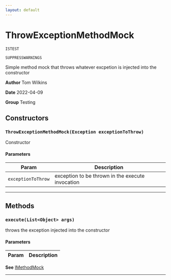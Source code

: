 ```yaml
---
layout: default
---
```

# ThrowExceptionMethodMock

`ISTEST`

`SUPPRESSWARNINGS`

Simple method mock that throws whatever excpetion is injected into the constructor


**Author** Tom Wilkins


**Date** 2022-04-09


**Group** Testing

## Constructors
### `ThrowExceptionMethodMock(Exception exceptionToThrow)`

Constructor

#### Parameters
|Param|Description|
|---|---|
|`exceptionToThrow`|exception to be thrown in the execute invocation|

---
## Methods
### `execute(List<Object> args)`

throws the exception injected into the constructor

#### Parameters
|Param|Description|
|---|---|


**See** [IMethodMock](/docs/Testing/IMethodMock.md)

---
